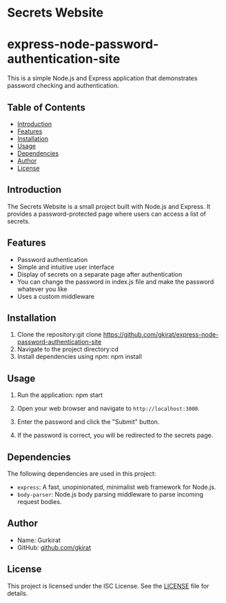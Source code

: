 # Secrets Website
# express-node-password-authentication-site

This is a simple Node.js and Express application that demonstrates password checking and authentication.

## Table of Contents

- [Introduction](#introduction)
- [Features](#features)
- [Installation](#installation)
- [Usage](#usage)
- [Dependencies](#dependencies)
- [Author](#author)
- [License](#license)

## Introduction

The Secrets Website is a small project built with Node.js and Express. It provides a password-protected page where users can access a list of secrets.

## Features

- Password authentication
- Simple and intuitive user interface
- Display of secrets on a separate page after authentication
- You can change the password in index.js file and make the password whatever you like
- Uses a custom middleware

## Installation

1. Clone the repository:git clone https://github.com/gkirat/express-node-password-authentication-site
2. Navigate to the project directory:cd 
3. Install dependencies using npm: npm install


## Usage

1. Run the application: npm start

2. Open your web browser and navigate to `http://localhost:3000`.

3. Enter the password and click the "Submit" button.

4. If the password is correct, you will be redirected to the secrets page.

## Dependencies

The following dependencies are used in this project:

- `express`: A fast, unopinionated, minimalist web framework for Node.js.
- `body-parser`: Node.js body parsing middleware to parse incoming request bodies.

## Author

- Name: Gurkirat
- GitHub: [github.com/gkirat](https://github.com/gkirat)

## License

This project is licensed under the ISC License. See the [LICENSE](LICENSE) file for details.





